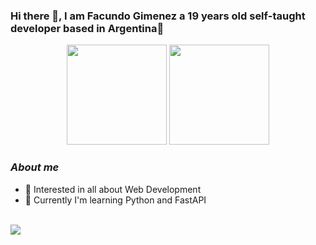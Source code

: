 ### Hi there 👋, I am Facundo Gimenez a 19 years old self-taught developer based in Argentina:balloon:
<div style align="center">
  <img height="160" src="https://github-readme-stats.vercel.app/api?username=FacundoLG&show_icons=true&theme=tokyonight" />
    <img height="160" src="https://github-readme-stats.vercel.app/api/top-langs/?username=FacundoLG&layout=compact&theme=tokyonight" />
</div>

### *About me*
- :mag_right: Interested in all about Web Development
- :closed_book: Currently I'm learning Python and FastAPI
</br>
<a href="https://www.linkedin.com/in/facundo-leonel-gimenez/" target="_blank"><img src="https://img.shields.io/badge/-LinkedIn-%230077B5?style=for-the-badge&logo=linkedin&logoColor=white" target="_blank"></a> 
<!--
**FacundoLG/FacundoLG** is a ✨ _special_ ✨ repository because its `README.md` (this file) appears on your GitHub profile.

Here are some ideas to get you started:

- 🔭 I’m currently working on ...
- 🌱 I’m currently learning ...
- 👯 I’m looking to collaborate on ...
- 🤔 I’m looking for help with ...
 ...
- 📫 How to reach me: ...
- 😄 Pronouns: ...
- ⚡ Fun fact: ...
-->
